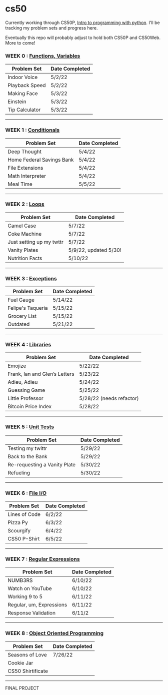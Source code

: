 # cs50

Currently working through CS50P, [Intro to programming with python](https://cs50.harvard.edu/python/2022/). I'll be tracking my problem sets and progress here.

Eventually this repo will probably adjust to hold both CS50P and CS50Web. More to come!

### WEEK 0 : [Functions, Variables](https://cs50.harvard.edu/python/2022/psets/0/)
| Problem Set| Date Completed |
| ----------- | ----------- |
|Indoor Voice| 5/2/22  |
|Playback Speed|5/2/22 |
|Making Face|5/3/22|
|Einstein|5/3/22|
|Tip Calculator|5/3/22|

----------------------------

### WEEK 1 : [Conditionals](https://cs50.harvard.edu/python/2022/psets/1/)
| Problem Set| Date Completed |
| ----------- | ----------- |
|Deep Thought|5/4/22|
|Home Federal Savings Bank|5/4/22|
|File Extensions|5/4/22|
|Math Interpreter|5/4/22|
|Meal Time|5/5/22|

----------------------------

### WEEK 2 : [Loops](https://cs50.harvard.edu/python/2022/psets/2/)
| Problem Set|Date Completed |
| ----------- | ----------- |
|Camel Case|5/7/22|
|Coke Machine|5/7/22|
|Just setting up my twttr|5/7/22|
|Vanity Plates|5/9/22, updated 5/30!|
|Nutrition Facts|5/10/22|

----------------------------

### WEEK 3 : [Exceptions](https://cs50.harvard.edu/python/2022/psets/3/)
| Problem Set| Date Completed |
| ----------- | ----------- |
|Fuel Gauge|5/14/22|
|Felipe's Taqueria|5/15/22|
|Grocery List|5/15/22|
|Outdated|5/21/22|

----------------------------

### WEEK 4 : [Libraries](https://cs50.harvard.edu/python/2022/psets/4/)
| Problem Set| Date Completed |
| ----------- | ----------- |
|Emojize|5/22/22|
|Frank, Ian and Glen’s Letters|5/23/22|
|Adieu, Adieu|5/24/22|
|Guessing Game|5/25/22|
|Little Professor|5/28/22 (needs refactor)|
|Bitcoin Price Index|5/28/22|

-------------------------------

### WEEK 5 : [Unit Tests](https://cs50.harvard.edu/python/2022/psets/5/)
| Problem Set| Date Completed |
| ----------- | ----------- |
|Testing my twittr|5/29/22|
|Back to the Bank|5/29/22|
|Re-requesting a Vanity Plate|5/30/22|
|Refueling|5/30/22|

-------------------------------

### WEEK 6 : [File I/O](https://cs50.harvard.edu/python/2022/psets/6/)
| Problem Set| Date Completed |
| ----------- | ----------- |
|Lines of Code|6/2/22|
|Pizza Py|6/3/22|
|Scourgify|6/4/22|
|CS50 P-Shirt|6/5/22|

----------------------------------

### WEEK 7 : [Regular Expressions](https://cs50.harvard.edu/python/2022/psets/7/)
| Problem Set| Date Completed |
| ----------- | ----------- |
|NUMB3RS|6/10/22|
|Watch on YouTube|6/10/22|
|Working 9 to 5|6/11/22|
|Regular, um, Expressions|6/11/22|
|Response Validation|6/11/2|

----------------------------------

### WEEK 8 : [Object Oriented Programming](https://cs50.harvard.edu/python/2022/psets/8/)
| Problem Set| Date Completed |
| ----------- | ----------- |
|Seasons of Love|7/26/22|
|Cookie Jar||
|CS50 Shirtificate||

----------------------------------
FINAL PROJECT
